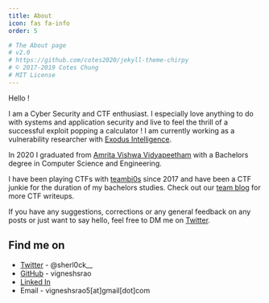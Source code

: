 ```yaml
---
title: About
icon: fas fa-info
order: 5

# The About page
# v2.0
# https://github.com/cotes2020/jekyll-theme-chirpy
# © 2017-2019 Cotes Chung
# MIT License
---
```


Hello !

I am a Cyber Security and CTF enthusiast. I especially love anything to do with
systems and application security and live to feel the thrill of a successful
exploit popping a calculator ! I am currently working as a vulnerability researcher
with [Exodus Intelligence](https://www.exodusintel.com/).

In 2020 I graduated from [Amrita Vishwa Vidyapeetham](https://www.amrita.edu/) with a Bachelors degree in
Computer Science and Engineering.

I have been playing CTFs with [teambi0s](https://bi0s.in/) since 2017 and have been a CTF junkie for
the duration of my bachelors studies. Check out our [team blog](https://blog.bi0s.in/) for more CTF writeups.

If you have any suggestions, corrections or any general feedback on any posts or
just want to say hello, feel free to DM me on [Twitter](https://twitter.com/sherl0ck__).

## Find me on

* [Twitter](https://twitter.com/sherl0ck__) - @sherl0ck__ 
* [GitHub](https://github.com/vigneshsrao) - vigneshsrao
* [Linked In](https://www.linkedin.com/in/vigneshsrao)
* Email - vigneshsrao5[at]gmail[dot]com


